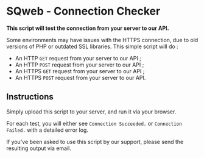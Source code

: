 SQweb - Connection Checker
===

**This script will test the connection from your server to our API.**

Some environments may have issues with the HTTPS connection, due to old versions of PHP or outdated SSL libraries. This simple script will do :

- An HTTP `GET` request from your server to our API ;
- An HTTP `POST` request from your server to our API ;
- An HTTPS `GET` request from your server to our API ;
- An HTTPS `POST` request from your server to our API.

## Instructions

Simply upload this script to your server, and run it via your browser.

For each test, you will either see `Connection Succeeded.` or `Connection Failed.` with a detailed error log.

If you've been asked to use this script by our support, please send the resulting output via email.
